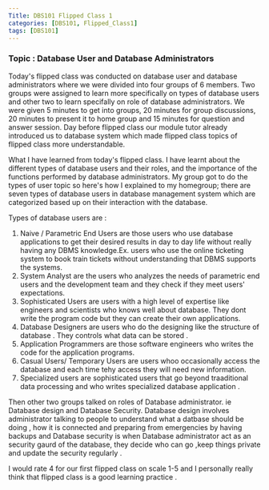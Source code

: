 ```yaml
---
Title: DBS101 Flipped Class 1
categories: [DBS101, Flipped_Class1]
tags: [DBS101]
---
```

### Topic : Database User and Database Administrators


Today's flipped class was conducted on database user and database administrators where we were divided into four groups of 6 members.
Two groups were assigned to learn more specifically on types of database users and other two to learn specifally on role of database administrators. We were given 5 minutes to get into groups, 20 minutes for group discussions, 20 minutes to present it to home group and 15 minutes for question and answer session. Day before flipped class our module tutor already introduced us to database system which made flipped class topics of flipped class more understandable.

What I have learned from today's flipped class.
I have learnt about the different types of database users and their roles, and the importance of the functions performed by database administrators. My group got to do the types of user topic so here's how I explained to my homegroup; there are seven types of database users in database management system which are categorized based up on their interaction with the database.

Types of database users are : 
1. Naive / Parametric End Users are those users who use database applications to get their desired results in day to day life without really having any DBMS knowledge.Ex. users who use the online ticketing system to book train tickets without understanding that DBMS supports the systems.
2. System Analyst are the users who analyzes the needs of parametric end users and the development team and they check if they meet users' expectations.
3. Sophisticated Users are users with a high level of expertise like engineers and scientists who knows well about database. They dont write the program code but they can create their own applications.
4. Database Designers are users who do the designing like the structure of database . They controls what data can be stored .
5. Application Programmers are those software engineers who writes the code for the application programs.
6. Casual Users/ Temporary Users are users whoo occasionally access the database  and each time tehy access they will need new information.
7. Specialized users are sophisticated users that go beyond traaditional data processing and who writes specialized database application .

Then other two groups talked on roles of Database administrator. ie Database design and Database Security. Database design involves administrator talking to people to understand what a datbase should be doing , how it is connected and preparing from emergencies by having backups and Database security is when Database administrator act as an security gaurd of the database, they decide who can go ,keep things private and update the security regularly .

I would rate 4 for our first flipped class on scale 1-5 and I personally really think that flipped class is a good learning practice .